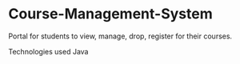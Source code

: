 # Course-Management-System

Portal for students to view, manage, drop, register for their courses.

Technologies used Java
